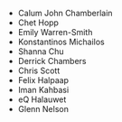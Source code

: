 * Calum John Chamberlain
* Chet Hopp
* Emily Warren-Smith
* Konstantinos Michailos
* Shanna Chu
* Derrick Chambers
* Chris Scott
* Felix Halpaap
* Iman Kahbasi
* eQ Halauwet
* Glenn Nelson
